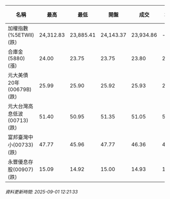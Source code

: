 | 名稱 | 最高 | 最低 | 開盤 | 成交 | 均價 | 成交金額(億) | 昨收 | 漲跌幅 | 漲跌 | 總量 | 昨量 | 振幅 |
| -------- | -------- | -------- | -------- |-------- | -------- | -------- |-------- |-------- |-------- | -------- | -------- |-------- |
|加權指數(%5ETWII) (跌)|24,312.83|23,885.41|24,143.37|23,934.86|-|4,096.94|24,233.10|1.23%|298.24|6,350,441|0|1.76%|
|合庫金(5880) (漲)|24.00|23.75|23.75|23.80|23.86|0.815|23.70|0.42%|0.10|3,416|13,891|1.05%|
|元大美債20年(00679B) (跌)|25.99|25.90|25.92|25.93|25.94|4.57|26.07|0.54%|0.14|17,616|28,759|0.35%|
|元大台灣高息低波(00713) (跌)|51.40|50.95|51.35|51.05|51.14|3.66|51.35|0.58%|0.30|7,161|5,687|0.88%|
|富邦臺灣中小(00733) (跌)|47.77|45.96|47.77|46.36|46.82|0.829|47.71|2.83%|1.35|1,770|1,827|3.79%|
|永豐優息存股(00907) (跌)|15.09|14.92|15.00|14.93|14.96|0.083|15.00|0.47%|0.07|554|1,074|1.13%|
###### 資料更新時間: 2025-09-01 12:21:33